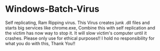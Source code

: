 # Windows-Batch-Virus
Self replicating, Ram Ripping virus.
This Virus creates junk .dll files and starts big services like chrome.exe,
Combine this with self replication and the victim has now way to stop it.
It will slow victim's computer until it crashes.
Please only use for ethical purposes!!
I hold no responsibility for what you do with this,
Thank You!!
